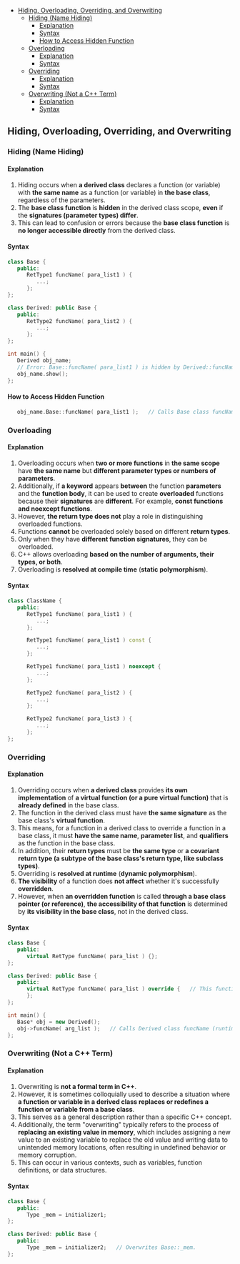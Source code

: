 <!-- vim-markdown-toc GFM -->

- [Hiding, Overloading, Overriding, and Overwriting](#hiding-overloading-overriding-and-overwriting)
  - [Hiding (Name Hiding)](#hiding-name-hiding)
    - [Explanation](#explanation)
    - [Syntax](#syntax)
    - [How to Access Hidden Function](#how-to-access-hidden-function)
  - [Overloading](#overloading)
    - [Explanation](#explanation-1)
    - [Syntax](#syntax-1)
  - [Overriding](#overriding)
    - [Explanation](#explanation-2)
    - [Syntax](#syntax-2)
  - [Overwriting (Not a C++ Term)](#overwriting-not-a-c-term)
    - [Explanation](#explanation-3)
    - [Syntax](#syntax-3)

<!-- vim-markdown-toc -->

## Hiding, Overloading, Overriding, and Overwriting

### Hiding (Name Hiding)

#### Explanation

1. Hiding occurs when **a derived class** declares a function (or variable) with
   **the same name** as a function (or variable) in **the base class**,
   regardless of the parameters.
2. The **base class function** is **hidden** in the derived class scope,
   **even** if the **signatures (parameter types) differ**.
3. This can lead to confusion or errors because the **base class function** is
   **no longer accessible directly** from the derived class.

#### Syntax

```CPP
class Base {
   public:
      RetType1 funcName( para_list1 ) {
         ...;
      };
};

class Derived: public Base {
   public:
      RetType2 funcName( para_list2 ) {
         ...;
      };
};

int main() {
   Derived obj_name;
   // Error: Base::funcName( para_list1 ) is hidden by Derived::funcName( para_list2 )
   obj_name.show();
};
```

#### How to Access Hidden Function

```CPP
   obj_name.Base::funcName( para_list1 );   // Calls Base class funcName( para_list1 )
```

### Overloading

#### Explanation

1. Overloading occurs when **two or more functions** in **the same scope** have
   **the same name** but **different parameter types or numbers of parameters**.
2. Additionally, if **a keyword** appears **between** the function
   **parameters** and the **function body**, it can be used to create
   **overloaded** functions because their **signatures** are **different**. For
   example, **const functions and noexcept functions**.
3. However, **the return type does not** play a role in distinguishing
   overloaded functions.
4. Functions **cannot** be overloaded solely based on different **return
   types**.
5. Only when they have **different function signatures**, they can be
   overloaded.
6. C++ allows overloading **based on the number of arguments, their types, or
   both**.
7. Overloading is **resolved at compile time** (**static polymorphism**).

#### Syntax

```CPP
class ClassName {
   public:
      RetType1 funcName( para_list1 ) {
         ...;
      };

      RetType1 funcName( para_list1 ) const {
         ...;
      };

      RetType1 funcName( para_list1 ) noexcept {
         ...;
      };

      RetType2 funcName( para_list2 ) {
         ...;
      };

      RetType2 funcName( para_list3 ) {
         ...;
      };
};
```

### Overriding

#### Explanation

1. Overriding occurs when **a derived class** provides **its own
   implementation** of **a virtual function (or a pure virtual function)** that
   is **already defined** in the base class.
2. The function in the derived class must have **the same signature** as the
   base class's **virtual function**.
3. This means, for a function in a derived class to override a function in a
   base class, it must **have the same name**, **parameter list**, and
   **qualifiers** as the function in the base class.
4. In addition, their **return types** must be **the same type** or **a
   covariant return type (a subtype of the base class's return type, like
   subclass types)**.
5. Overriding is **resolved at runtime** (**dynamic polymorphism**).
6. **The visibility** of a function does **not affect** whether it's
   successfully **overridden**.
7. However, when **an overridden function** is called **through a base class
   pointer (or reference)**, **the accessibility of that function** is
   determined by **its visibility in the base class**, not in the derived class.

#### Syntax

```CPP
class Base {
   public:
      virtual RetType funcName( para_list ) {};
};

class Derived: public Base {
   public:
      virtual RetType funcName( para_list ) override {   // This function overrides Base::funcName().
      };
};

int main() {
   Base* obj = new Derived();
   obj->funcName( arg_list );   // Calls Derived class funcName (runtime polymorphism).
};
```

### Overwriting (Not a C++ Term)

#### Explanation

1. Overwriting is **not a formal term in C++**.
2. However, it is sometimes colloquially used to describe a situation where **a
   function or variable in a derived class replaces or redefines a function or
   variable from a base class**.
3. This serves as a general description rather than a specific C++ concept.
4. Additionally, the term "overwriting" typically refers to the process of
   **replacing an existing value in memory**, which includes assigning a new
   value to an existing variable to replace the old value and writing data to
   unintended memory locations, often resulting in undefined behavior or memory
   corruption.
5. This can occur in various contexts, such as variables, function definitions,
   or data structures.

#### Syntax

```CPP
class Base {
   public:
      Type _mem = initializer1;
};

class Derived: public Base {
   public:
      Type _mem = initializer2;   // Overwrites Base::_mem.
};
```
